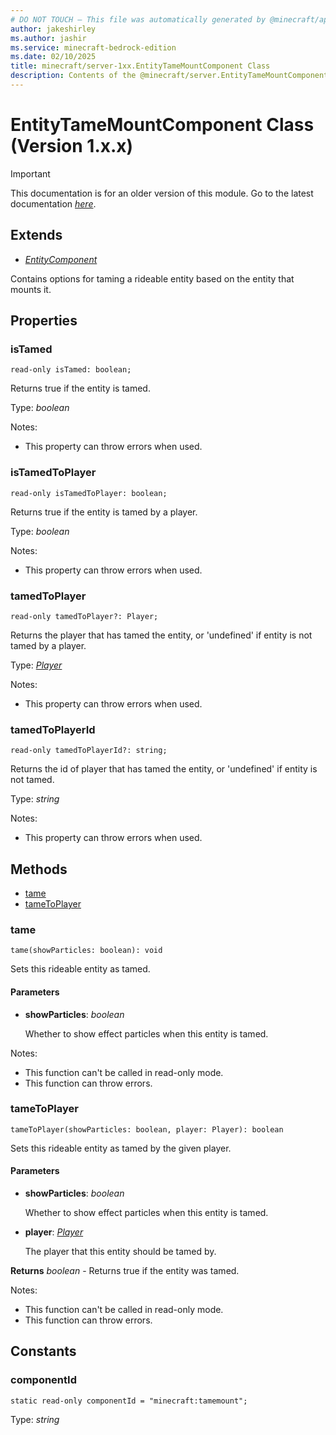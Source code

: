 ```yaml
---
# DO NOT TOUCH — This file was automatically generated by @minecraft/api-docs-generator, to report problems file an issue at https://github.com/Mojang/minecraft-scripting-libraries
author: jakeshirley
ms.author: jashir
ms.service: minecraft-bedrock-edition
ms.date: 02/10/2025
title: minecraft/server-1xx.EntityTameMountComponent Class
description: Contents of the @minecraft/server.EntityTameMountComponent class (Version 1.x.x).
---
```

# EntityTameMountComponent Class (Version 1.x.x)

> [!IMPORTANT]
> This documentation is for an older version of this module. Go to the latest documentation [*here*](../../../scriptapi/minecraft/server/EntityTameMountComponent.md).

## Extends
- [*EntityComponent*](EntityComponent.md)

Contains options for taming a rideable entity based on the entity that mounts it.

## Properties

### **isTamed**
`read-only isTamed: boolean;`

Returns true if the entity is tamed.

Type: *boolean*

Notes:
  - This property can throw errors when used.

### **isTamedToPlayer**
`read-only isTamedToPlayer: boolean;`

Returns true if the entity is tamed by a player.

Type: *boolean*

Notes:
  - This property can throw errors when used.

### **tamedToPlayer**
`read-only tamedToPlayer?: Player;`

Returns the player that has tamed the entity, or 'undefined' if entity is not tamed by a player.

Type: [*Player*](Player.md)

Notes:
  - This property can throw errors when used.

### **tamedToPlayerId**
`read-only tamedToPlayerId?: string;`

Returns the id of player that has tamed the entity, or 'undefined' if entity is not tamed.

Type: *string*

Notes:
  - This property can throw errors when used.

## Methods
- [tame](#tame)
- [tameToPlayer](#tametoplayer)

### **tame**
`
tame(showParticles: boolean): void
`

Sets this rideable entity as tamed.

#### **Parameters**
- **showParticles**: *boolean*
  
  Whether to show effect particles when this entity is tamed.
  
Notes:
- This function can't be called in read-only mode.
- This function can throw errors.

### **tameToPlayer**
`
tameToPlayer(showParticles: boolean, player: Player): boolean
`

Sets this rideable entity as tamed by the given player.

#### **Parameters**
- **showParticles**: *boolean*
  
  Whether to show effect particles when this entity is tamed.
- **player**: [*Player*](Player.md)
  
  The player that this entity should be tamed by.

**Returns** *boolean* - Returns true if the entity was tamed.
  
Notes:
- This function can't be called in read-only mode.
- This function can throw errors.

## Constants

### **componentId**
`static read-only componentId = "minecraft:tamemount";`

Type: *string*
